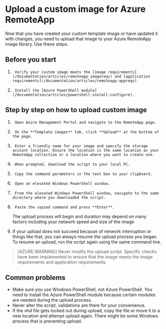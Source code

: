
<properties 
    pageTitle="Upload a custom image for Azure RemoteApp"
    description="Learn how to upload a custom image for Azure RemoteApp" 
    services="remoteapp" 
    documentationCenter="" 
    authors="ericorman" 
    manager="mbaldwin" />

<tags
	ms.service="remoteapp"
	ms.date="08/12/2015"
	wacn.date=""/>



# Upload a custom image for Azure RemoteApp

Now that you have created your custom template image or have updated it with changes, you need to upload that image to your Azure RemoteApp image library. Use these steps. 


## Before you start

1.      Verify your custom image meets the [image requirements](/documentation/articles/remoteapp-imagereqs) and [application requirements](/documentation/articles/remoteapp-appreqs).
2.      Install the [Azure PowerShell module](/documentation/articles/powershell-install-configure).

## Step by step on how to upload custom image

1.      Open Azure Management Portal and navigate to the RemoteApp page.
2.      On the **Template images** tab, click **Upload** at the bottom of the page.
4.      Enter a friendly name for your image and specify the storage account location. Ensure the location is the same location as your RemoteApp collection or a location where you want to create one. 
5.      When prompted, download the script to your local PC.
6.      Copy the command parameters in the text box to your clipboard.
7.      Open an elevated Windows PowerShell window.
8.      From the elevated Windows PowerShell window, navigate to the same directory where you downloaded the script.
9.      Paste the copied command and press **Enter**.

	The upload process will begin and duration may depend on many factors including your network speed and size of the image

11.    If your upload does not succeed because of network interruption or things like that, you can always resume the upload process you began. To resume an upload, run the script again using the same command line.

> [AZURE.WARNING] Never modify the upload script. Specific checks have been implemented to ensure that the image meets the image requirements and application requirements. 

## Common problems

- Make sure you use Windows PowerShell, not Azure PowerShell. You need to install the Azure PowerShell module because certain modules are needed during the upload process. 
- Never alter the script, validations are there for your convenience.
- If the vhd file gets locked out during upload, copy the file or move it to a new location and attempt upload again. There might be some Windows process that is preventing upload.  
 